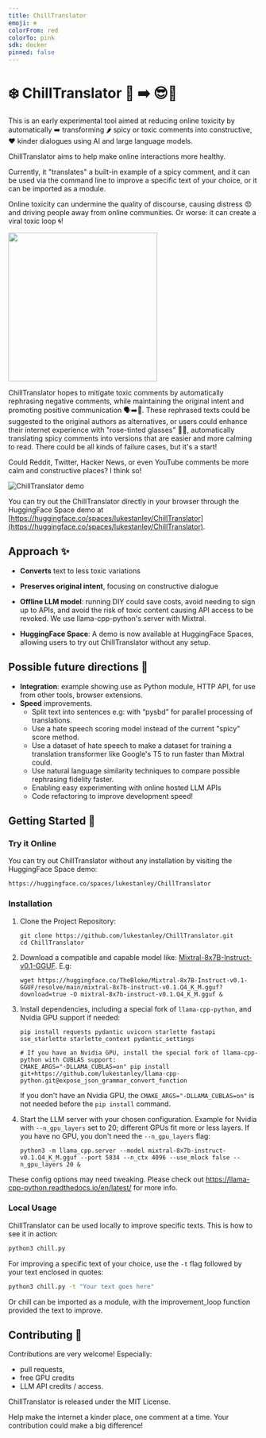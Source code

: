 ```yaml
---
title: ChillTranslator
emoji: ❄️
colorFrom: red
colorTo: pink
sdk: docker
pinned: false
---
```

# ❄️ ChillTranslator 🤬 ➡️ 😎💬


This is an early experimental tool aimed at reducing online toxicity by automatically ➡️ transforming 🌶️ spicy or toxic comments into constructive, ❤️ kinder dialogues using AI and large language models.


ChillTranslator aims to help make online interactions more healthy.

Currently, it "translates" a built-in example of a spicy comment, and it can be used via the command line to improve a specific text of your choice, or it can be imported as a module.

Online toxicity can undermine the quality of discourse, causing distress 😞 and driving people away from online communities. Or worse: it can create a viral toxic loop 🌀!

<img src="https://github.com/lukestanley/ChillTranslator/assets/306671/2899f311-24ee-4ce4-ba76-d1de665aab01" width="300">

ChillTranslator hopes to mitigate toxic comments by automatically rephrasing negative comments, while maintaining the original intent and promoting positive communication 🗣️➡️💬. These rephrased texts could be suggested to the original authors as alternatives, or users could enhance their internet experience with "rose-tinted glasses" 🌹😎, automatically translating spicy comments into versions that are easier and more calming to read.
There could be all kinds of failure cases, but it's a start!

Could Reddit, Twitter, Hacker News, or even YouTube comments be more calm and constructive places? I think so!

![ChillTranslator demo](https://github.com/lukestanley/ChillTranslator/assets/306671/128611f4-3e8e-4c52-ba20-2ae61d727d52)


You can try out the ChillTranslator directly in your browser through the HuggingFace Space demo at [https://huggingface.co/spaces/lukestanley/ChillTranslator](https://huggingface.co/spaces/lukestanley/ChillTranslator).

## Approach ✨

- **Converts** text to less toxic variations
- **Preserves original intent**, focusing on constructive dialogue
- **Offline LLM model**: running DIY could save costs, avoid needing to sign up to APIs, and avoid the risk of toxic content causing API access to be revoked. We use llama-cpp-python's server with Mixtral.

 - **HuggingFace Space**: A demo is now available at HuggingFace Spaces, allowing users to try out ChillTranslator without any setup.

## Possible future directions 🌟
- **Integration**: example showing use as Python module, HTTP API, for use from other tools, browser extensions.
- **Speed** improvements.
   - Split text into sentences e.g: with “pysbd” for parallel processing of translations.
   - Use a hate speech scoring model instead of the current "spicy" score method.
   - Use a dataset of hate speech to make a dataset for training a translation transformer like Google's T5 to run faster than Mixtral could.
   - Use natural language similarity techniques to compare possible rephrasing fidelity faster.
   - Enabling easy experimenting with online hosted LLM APIs
   - Code refactoring to improve development speed!

## Getting Started 🚀

### Try it Online

You can try out ChillTranslator without any installation by visiting the HuggingFace Space demo:
```
https://huggingface.co/spaces/lukestanley/ChillTranslator
```

### Installation

1. Clone the Project Repository:
   ```
   git clone https://github.com/lukestanley/ChillTranslator.git
   cd ChillTranslator
   ```
2. Download a compatible and capable model like: [Mixtral-8x7B-Instruct-v0.1-GGUF](https://huggingface.co/TheBloke/Mixtral-8x7B-Instruct-v0.1-GGUF/resolve/main/mixtral-8x7b-instruct-v0.1.Q4_K_M.gguf?download=true). E.g:
   ```
   wget https://huggingface.co/TheBloke/Mixtral-8x7B-Instruct-v0.1-GGUF/resolve/main/mixtral-8x7b-instruct-v0.1.Q4_K_M.gguf?download=true -O mixtral-8x7b-instruct-v0.1.Q4_K_M.gguf &
   ```
3. Install dependencies, including a special fork of `llama-cpp-python`, and Nvidia GPU support if needed:
   ```
   pip install requests pydantic uvicorn starlette fastapi sse_starlette starlette_context pydantic_settings

   # If you have an Nvidia GPU, install the special fork of llama-cpp-python with CUBLAS support:
   CMAKE_ARGS="-DLLAMA_CUBLAS=on" pip install git+https://github.com/lukestanley/llama-cpp-python.git@expose_json_grammar_convert_function
   ```
   If you don't have an Nvidia GPU, the `CMAKE_ARGS="-DLLAMA_CUBLAS=on"` is not needed before the `pip install` command.
   
4. Start the LLM server with your chosen configuration. Example for Nvidia with `--n_gpu_layers` set to 20; different GPUs fit more or less layers. If you have no GPU, you don't need the `--n_gpu_layers` flag:
   ```
   python3 -m llama_cpp.server --model mixtral-8x7b-instruct-v0.1.Q4_K_M.gguf --port 5834 --n_ctx 4096 --use_mlock false --n_gpu_layers 20 &
   ```
These config options may need tweaking. Please check out https://llama-cpp-python.readthedocs.io/en/latest/ for more info.


### Local Usage

ChillTranslator can be used locally to improve specific texts. This is how to see it in action:
```python
python3 chill.py
```

For improving a specific text of your choice, use the `-t` flag followed by your text enclosed in quotes:
```bash
python3 chill.py -t "Your text goes here"
```

Or chill can be imported as a module, with the improvement_loop function provided the text to improve.

## Contributing 🤝

Contributions are very welcome!
Especially:
- pull requests,
- free GPU credits
- LLM API credits / access.

ChillTranslator is released under the MIT License.

Help make the internet a kinder place, one comment at a time.
Your contribution could make a big difference!